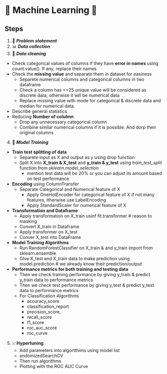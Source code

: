 # 🌟 Machine Learning 🌟
## Steps
1. 🧩 ***Problem statement***
2. 📊 ***Data collection***
3. 🧹 ***Data cleaning***
  - Check categorical values of columns if they have **error in names** using count.value(). If any, replace their names
  - Check the **missing value** and separate them in dataset for easiness
    - Separete numerical columns and categorical columns in two dataframe
    - Check a column has <=25 unique value will be considered as discrete data, otherwise it will be numerical data
    - Replace missing value with mode for categorical & discrete data and median for numerical data.
  - Describe general statistics
  - Reducing **Number of colulmn**
    - Drop any unnecessary categorical column
    - Combine similar numerical columns if it is possible. And dorp their original columns

4. 🚀 ***Model Training***
  - **Train test splitting of data**
    - Separete input as X and output as y using drop function
    - Split X into **X_train & X_test** and **y_train & y_test** using *train_test_split* function from *sklearn.model_selection*
      - mention test data will be 20% or you can adjust its amount based on test performance
  - **Encoding** using ColumnTransfer
    - Separate Categorical and Numerical feature of X
      - Apply OneHotEncoder for categorical feature of X if not many features, Itherwise use LabelEncoding
      - Apply StandardScaler for numerical feature of X
  - **Transformation and Dataframe**
    - Apply transformation on X_train usinf fit.transformer   # reason to masking 
    - Convert X_train in Dataframe
    - Apply transformer on X_test
    - Conver X_test into DataFrame
  - **Model Training Algorithms**
    - Run RandomForestClassifier on X_train & and y_train  import from sklearn.ensemble
    - GIve X_test and X_train data to make prediction using model.prediction # we already know their prediction/output
  - **Performance metrics for both training and testing data**
    - Then we check training performance by giving y_train & predict y_train data to performance metrics 
    - Then we check test performance by giving y_test & predict y_test data to performance metrics 
    - For Classification Algorithms
         - accuracy_score 
         - classification_report
         - precision_score,
         - recall_score
         - f1_score
         - roc_auc_score 
         - roc_curve
  5. 📈**Hypertuning** 
      - Add parameters into algortthims using model list
      - andomizedSearchCV
      - Then run algorithms
      - Plotting with the ROC AUC Curve
